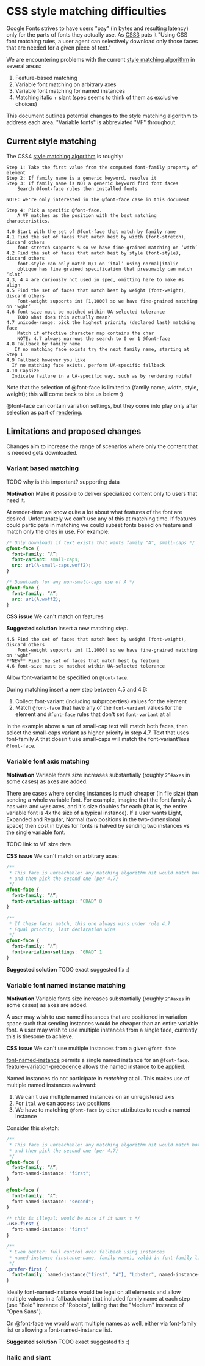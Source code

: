 # CSS style matching difficulties

Google Fonts strives to have users "pay" (in bytes and resulting latency) only for the parts of fonts they actually use. As [CSS3](https://www.w3.org/TR/css-fonts-3/#font-face-rule) puts it "Using CSS font matching rules, a user agent can selectively download only those faces that are needed for a given piece of text."

We are encountering problems with the current [style matching algorithm](https://www.w3.org/TR/css-fonts-4/#font-style-matching) in several areas:

1.  Feature-based matching
1.  Variable font matching on arbitrary axes
1.  Variable font matching for named instances
1.  Matching italic + slant (spec seems to think of them as exclusive choices)

This document outlines potential changes to the style matching algorithm to address each area. "Variable fonts" is abbreviated "VF" throughout.

## Current style matching
The CSS4 [style matching algorithm](https://www.w3.org/TR/css-fonts-4/#font-style-matching) is roughly:

```
Step 1: Take the first value from the computed font-family property of element
Step 2: If family name is a generic keyword, resolve it
Step 3: If family name is NOT a generic keyword find font faces
    Search @font-face rules then installed fonts

NOTE: we're only interested in the @font-face case in this document

Step 4: Pick a specific @font-face. 
    A VF matches as the position with the best matching characteristics.

4.0 Start with the set of @font-face that match by family name 
4.1 Find the set of faces that match best by width (font-stretch), discard others
    font-stretch supports % so we have fine-grained matching on ‘wdth’
4.2 Find the set of faces that match best by style (font-style), discard others
    font-style can only match 0/1 on ‘ital’ using normal|italic
    oblique has fine grained specification that presumably can match ‘slnt’ 
4.3, 4.4 are curiously not used in spec, omitting here to make #s align
4.5 Find the set of faces that match best by weight (font-weight), discard others
    Font-weight supports int [1,1000] so we have fine-grained matching on ‘wght’
4.6 font-size must be matched within UA-selected tolerance
    TODO what does this actually mean?
4.7 unicode-range: pick the highest priority (declared last) matching face
    Match if effective character map contains the char
    NOTE: 4.7 always narrows the search to 0 or 1 @font-face
4.8 Fallback by family name
   If no matching face exists try the next family name, starting at Step 1
4.9 Fallback however you like
  If no matching face exists, perform UA-specific fallback
4.10 Capsize
  Indicate failure in a UA-specific way, such as by rendering notdef
```

Note that the selection of @font-face is limited to {family name, width, style, weight}; this will come back to bite us below :)

@font-face can contain variation settings, but they come into play only after selection as part of [rendering](https://www.w3.org/TR/css-fonts-4/#font-rend-desc).

## Limitations and proposed changes

Changes aim to increase the range of scenarios where only the content that is needed gets downloaded.

### Variant based matching

TODO why is this important? supporting data

**Motivation** Make it possible to deliver specialized content only to users that need it.

At render-time we know quite a lot about what features of the font are desired. Unfortunately we can't use any of this at matching time. If features could participate in matching we could subset fonts based on feature and match only the ones in use. For example:

```css
/* Only downloads if text exists that wants family "A", small-caps */
@font-face {
  font-family: “A”;
  font-variant: small-caps;
  src: url(A-small-caps.woff2);
}

/* Downloads for any non-small-caps use of A */
@font-face {
  font-family: “A”;
  src: url(A.woff2);
}
```
**CSS issue** We can't match on features

**Suggested solution** Insert a new matching step.

```
4.5 Find the set of faces that match best by weight (font-weight), discard others
    Font-weight supports int [1,1000] so we have fine-grained matching on ‘wght’
**NEW** Find the set of faces that match best by feature
4.6 font-size must be matched within UA-selected tolerance
```

Allow font-variant to be specified on `@font-face`.

During matching insert a new step between 4.5 and 4.6:

1.  Collect font-variant (including subproperties) values for the element
1.  Match `@font-face` that have any of the `font-variant` values for the element and `@font-face` rules that don't set `font-variant` at all

In the example above a run of small-cap text will match both faces, then select the small-caps variant as higher priority in step 4.7. Text that uses font-family A that doesn't use small-caps will match the font-variant'less `@font-face`.


### Variable font axis matching

**Motivation** Variable fonts size increases substantially (roughly `2^#axes` in some cases) as axes are added.

There are cases where sending instances is much cheaper (in file size) than sending a whole variable font. For example, imagine that the font family A has `wdth` and `wght` axes, and it's size doubles for each (that is, the entire variable font is 4x the size of a typical instance). If a user wants Light, Expanded and Regular, Normal (two positions in the two-dimensional space) then cost in bytes for fonts is halved by sending two instances vs the single variable font.

TODO link to VF size data

**CSS issue** We can't match on arbitrary axes:

```css
/**
 * This face is unreachable: any matching algorithm hit would match both faces
 * and then pick the second one (per 4.7)
 */
@font-face {
  font-family: “A”;
  font-variation-settings: “GRAD” 0
}

/**
 * If these faces match, this one always wins under rule 4.7
 * Equal priority, last declaration wins
 */
@font-face {
  font-family: “A”;
  font-variation-settings: “GRAD” 1
}
```

**Suggested solution** TODO exact suggested fix :)

### Variable font named instance matching

**Motivation** Variable fonts size increases substantially (roughly `2^#axes` in some cases) as axes are added.

A user may wish to use named instances that are positioned in variation space such that sending instances would be cheaper than an entire variable font. A user may wish to use multiple instances from a single face, currently this is tiresome to achieve.

**CSS issue** We can't use multiple instances from a given `@font-face`

[font-named-instance](https://www.w3.org/TR/css-fonts-4/#font-named-instance) permits a single named instance for an `@font-face`. [feature-variation-precedence](https://www.w3.org/TR/css-fonts-4/#feature-variation-precedence) allows the named instance to be applied.

Named instances do not participate in *matching* at all. This makes use of multiple named instances awkward:

1.  We can't use multiple named instances on an unregistered axis
  1.  For `ital` we can access two positions
1.  We have to matching `@font-face` by other attributes to reach a named instance

Consider this sketch:

```css
/**
 * This face is unreachable: any matching algorithm hit would match both faces
 * and then pick the second one (per 4.7)
 */
@font-face {
  font-family: “A”;
  font-named-instance: "first";
}

@font-face {
  font-family: “A”;
  font-named-instance: "second";
}

/* this is illegal; would be nice if it wasn't */
.use-first {
  font-named-instance: "first"
}

/**
 * Even better: full control over fallback using instances
 * named-instance (instance-name, family-name), valid in font-family list
 */
.prefer-first {
  font-family: named-instance("first", "A"), "Lobster", named-instance("second", "A");
}
```

Ideally font-named-instance would be legal on all elements and allow multiple values in a fallback chain that included family name at each step (use "Bold" instance of "Roboto", failing that the "Medium" instance of "Open Sans").

On @font-face we would want multiple names as well, either via font-family list or allowing a font-named-instance list.

**Suggested solution** TODO exact suggested fix :)

### Italic and slant

